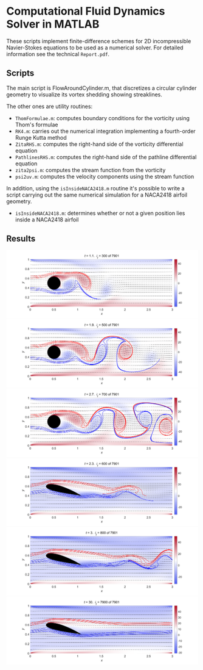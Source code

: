 # Computational Fluid Dynamics Solver in MATLAB

These scripts implement finite-difference schemes for 2D incompressible Navier-Stokes equations to be used as a numerical solver. For detailed information see the technical `Report.pdf`.

## Scripts

The main script is FlowAroundCylinder.m, that discretizes a circular cylinder geometry to visualize its vortex shedding showing streaklines.

The other ones are utility routines:
- `ThomFormulae.m`: computes boundary conditions for the vorticity using Thom's formulae
- `RK4.m`: carries out the numerical integration implementing a fourth-order Runge Kutta method
- `ZitaRHS.m`: computes the right-hand side of the vorticity differential equation
- `PathlinesRHS.m`: computes the right-hand side of the pathline differential equation
- `zita2psi.m`: computes the stream function from the vorticity
- `psi2uv.m`: computes the velocity components using the stream function

In addition, using the `isInsideNACA2418.m` routine it's possible to write a script carrying out the same numerical simulation for a NACA2418 airfoil geometry. 
- `isInsideNACA2418.m`: determines whether or not a given position lies inside a NACA2418 airfoil

## Results

![FluidFlow300](./docs/FluidFlow300.png)
![FluidFlow500](./docs/FluidFlow500.png)
![FluidFlow700](./docs/FluidFlow700.png)
![NACAFluidFlow600aoa](./docs/NACAFluidFlow600aoa.png)
![NACAFluidFlow800aoa](./docs/NACAFluidFlow800aoa.png)
![NACAFluidFlow7900aoa](./docs/NACAFluidFlow7900aoa.png)
